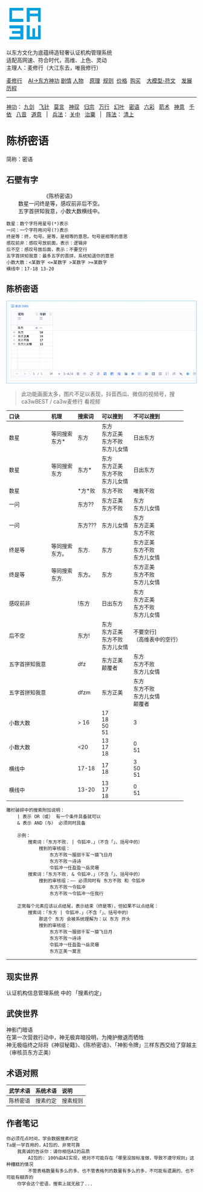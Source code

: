 ![](../../static/ca3w.png "ca3w 认证机构管理系统")

以东方文化为底蕴缔造轻奢认证机构管理系统 <br/>
适配高网速、符合时代，高维、上色、灵动 <br/>
主理人：麦修行（大江东去，唯我修行）

[麦修行][]&nbsp;&nbsp;&nbsp;&nbsp;[AI->东方神功][东方神功]&nbsp;[剧情][]&nbsp;[人物][]&nbsp;&nbsp;&nbsp;&nbsp;[原理][]&nbsp;&nbsp;[规则][]&nbsp;&nbsp;[价格][]&nbsp;&nbsp;[购买][]&nbsp;&nbsp;&nbsp;&nbsp;[大模型-符文][]&nbsp;&nbsp;&nbsp;&nbsp;[发展历程][]

[麦修行]: https://github.com/ca3w/BEST/
[东方神功]: https://github.com/ca3w/ai-dongfangshengong/
[剧情]: https://github.com/ca3w/dongfangernvqing/blob/main/root/BEST.md
[人物]: https://github.com/ca3w/dongfangernvqing/blob/main/root/renwu.md
[原理]: https://github.com/ca3w/key/
[规则]: https://github.com/ca3w/rule/
[价格]: https://github.com/ca3w/pricing/
[购买]: https://github.com/ca3w/howtobuy/
[大模型-符文]: https://github.com/ca3w/largemodel-rune/
[发展历程]: https://github.com/ca3w/development/

***

[神功][]：&nbsp;[九剑][]&nbsp;&nbsp;&nbsp;[飞针][]&nbsp;&nbsp;&nbsp;[莫言][]&nbsp;&nbsp;&nbsp;[神驭][]&nbsp;&nbsp;&nbsp;[归宗][]&nbsp;&nbsp;&nbsp;[万行][]&nbsp;&nbsp;&nbsp;[幻叶][]&nbsp;&nbsp;&nbsp;[密语][]&nbsp;&nbsp;&nbsp;[六彩][]&nbsp;&nbsp;&nbsp;[箭术][]&nbsp;&nbsp;&nbsp;[神意][]&nbsp;&nbsp;&nbsp;[千依][]&nbsp;&nbsp;&nbsp;[八音][]&nbsp;&nbsp;&nbsp;[道意][]&nbsp;&nbsp;&nbsp;|&nbsp;&nbsp;&nbsp;[兵法][]：&nbsp;[关中][]&nbsp;&nbsp;&nbsp;[治粟][]&nbsp;&nbsp;&nbsp;|&nbsp;&nbsp;&nbsp;[阵法][]：&nbsp;[清上][]

[神功]: https://github.com/ca3w/ai-dongfangshengong

[九剑]: ../../wugong/fuyaojiujian/BEST.md
[飞针]: ../../wugong/feizhenbaodian/BEST.md
[莫言]: ../../wugong/moyan/BEST.md
[神驭]: ../../wugong/shenyu/BEST.md
[归宗]: ../../wugong/baichuanguizong/BEST.md
[万行]: ../../wugong/yufengwanxing/BEST.md
[幻叶]: ../../wugong/huanyezhi/BEST.md
[密语]: ../../wugong/chenqiaomiyu/BEST.md
[六彩]: ../../wugong/liucaishenjian/BEST.md
[箭术]: ../../wugong/linjiajianshu/BEST.md
[神意]: ../../wugong/shenyiduoxinzhao/BEST.md
[千依]: ../../wugong/qianyizijian/BEST.md
[八音]: ../../wugong/bayinshengxin/BEST.md
[道意]: ../../wugong/daoyicuican/BEST.md

[兵法]: https://github.com/ca3w/ai-dongfangshengong#兵法目录

[关中]: ../../bingfa/guanzhongzhanfa/BEST.md
[治粟]: ../../bingfa/zhisubingfa/BEST.md

[阵法]: https://github.com/ca3w/ai-dongfangshengong#阵法目录

[清上]: ../../zhenfa/qingshangbeidouzhen/BEST.md

# 陈桥密语

简称：密语

## 石壁有字

&nbsp;&nbsp;&nbsp;&nbsp;&nbsp;&nbsp;&nbsp;&nbsp;&nbsp;&nbsp;&nbsp;&nbsp;&nbsp;&nbsp;&nbsp;&nbsp;&nbsp;&nbsp;&nbsp;&nbsp;&nbsp;&nbsp;&nbsp;&nbsp;&nbsp;《陈桥密语》 <br/>
&nbsp;&nbsp;&nbsp;&nbsp;&nbsp;&nbsp;&nbsp;&nbsp;数星一问终是等，感叹前非后不空。 <br/>
&nbsp;&nbsp;&nbsp;&nbsp;&nbsp;&nbsp;&nbsp;&nbsp;五字首拼知我意，小数大数横线中。

```text
数星：数个字符用星号(*)表示
一问：一个字符用问号(?)表示
终是等：终，句号。是等，是相等的意思。句号是相等的意思
感叹前非：感叹号放前面，表示：逻辑非
后不空：感叹号放后面，表示：不要空行
五字首拼知我意：最多五字的首拼，系统知道你的意思
小数大数：<某数字 <=某数字 >某数字 >=某数字
横线中：17-18 13-20
```

## 陈桥密语

![](./static/01-chenqiaomiyu.jpg "认证机构信息管理系统 陈桥密语")
> 此功能画面太多，图片不足以表现，抖音西瓜、微信的视频号，搜 ca3wBEST / ca3w麦修行 看视频

口诀            |机理                |搜索词    |可以搜到                                    |不可以搜到
:---------------|:-------------------|:---------|:-------------------------------------------|:-------------------------------------------
数星            |等同搜索<br>东方\*  |东方      |东方<br>东方正美<br>东方不败<br>东方儿女情  |日出东方
数星            |等同搜索<br>东方    |东方\*    |东方<br>东方正美<br>东方不败<br>东方儿女情  |日出东方
数星            |                    |\*方\*败  |东方不败                                    |唯我不败
一问            |                    |东方??    |东方正美<br>东方不败                        |东方<br>东方儿女情
一问            |                    |东方???   |东方儿女情                                  |东方<br>东方正美<br>东方不败
终是等          |等同搜索<br>东方。  |东方.     |东方                                        |东方正美<br>东方不败<br>东方儿女情
终是等          |等同搜索<br>东方.   |东方。    |东方                                        |东方正美<br>东方不败<br>东方儿女情
感叹前非        |                    |!东方     |日出东方                                    |东方<br>东方正美<br>东方不败<br>东方儿女情
后不空          |                    |东方!     |东方<br>东方正美<br>东方不败<br>东方儿女情  |不要空行]<br>（高维表中的空行）
五字首拼知我意  |                    |dfz       |东方正美<br>颠覆者                          |东方<br>东方不败<br>东方儿女情
五字首拼知我意  |                    |dfzm      |东方正美                                    |东方<br>东方不败<br>东方儿女情<br>颠覆者
小数大数        |                    |> 16      |17<br>18<br>50<br>51                        |3
小数大数        |                    |<20       |13<br>17<br>18                              |0<br>51
横线中          |                    |17-18     |17<br>18                                    |3<br>50<br>51
横线中          |                    |13-20     |13<br>17<br>18                              |0<br>51

```text
雕栏破碎中的搜索附加说明：
    | 表示 OR（或） 有一个条件具备就可以
    & 表示 AND（与） 必须同时具备

    示例：
        搜索词：「东方不败. | 令狐冲.」（不含「」、括号中的）
            搜到的审核组：
                东方不败￢服部千军￢猿飞日月
                东方不败￢诗诗
                令狐冲￢任盈盈￢岳灵珊
        搜索词：「东方不败. & 令狐冲.」（不含「」、括号中的）
            搜到的审核组：—— 必须同时有 东方不败 和 令狐冲
                东方不败￢令狐冲
                东方不败￢令狐冲￢任我行

    正常每个元素应该以点结尾，表示结束（终是等），但如果不以点结尾：
        搜索词：「东方 | 令狐冲.」（不含「」、括号中的）
            那这个 东方 会被系统理解为：以 东方 开头
            搜到的审核组：
                东方不败￢服部千军￢猿飞日月
                东方不败￢诗诗
                令狐冲￢任盈盈￢岳灵珊
                东方正美￢莫言
```

***

## 现实世界

认证机构信息管理系统 中的 「搜素约定」

## 武侠世界

神影门暗语 <br/>
在第一次营救行动中，神无极弃暗投明，为掩护撤退而牺牲 <br/>
神无极临终之际将《神驭秘籍》、《陈桥密语》、「神影令牌」三样东西交给了穿越主（审核员东方正美）

## 术语对照

武学术语  |系统术语  |说明
:---------|:---------|:---------
陈桥密语  |搜素约定  |搜素规则

## 作者笔记

```text
你必须花点时间，学会数据搜素约定
Ta是一学百用的，AI包的、非常可靠
    我真诚的告诉你：请你相信AI的品质
        AI包的: 100%由AI实现，绝对不可能存在「哪里没按标准做，导致不遵守规则」这种糟糕的情况
        不管表格数量有多么的多、也不管表格列的数量有多么的多，不可能有遗漏的、也不可能有糊弄的
    你学会这个密语，搜索上就无敌了...
```
